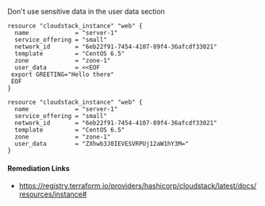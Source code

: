 
Don't use sensitive data in the user data section

```hcl
resource "cloudstack_instance" "web" {
  name             = "server-1"
  service_offering = "small"
  network_id       = "6eb22f91-7454-4107-89f4-36afcdf33021"
  template         = "CentOS 6.5"
  zone             = "zone-1"
  user_data        = <<EOF
 export GREETING="Hello there"
 EOF
}
```
```hcl
resource "cloudstack_instance" "web" {
  name             = "server-1"
  service_offering = "small"
  network_id       = "6eb22f91-7454-4107-89f4-36afcdf33021"
  template         = "CentOS 6.5"
  zone             = "zone-1"
  user_data        = "ZXhwb3J0IEVESVRPUj12aW1hY3M="
}
```

#### Remediation Links
 - https://registry.terraform.io/providers/hashicorp/cloudstack/latest/docs/resources/instance#

